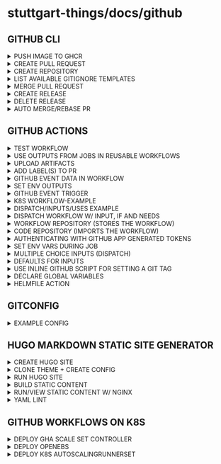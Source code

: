 # stuttgart-things/docs/github

## GITHUB CLI

<details><summary>PUSH IMAGE TO GHCR</summary>

```bash
sudo nerdctl login ghcr.io -u patrick-hermann-sva -p $GITHUB_TOKEN
sudo nerdctl build -t ghcr.io/stuttgart-things/sthings-slides:v2 .
sudo nerdctl push ghcr.io/stuttgart-things/sthings-slides:v2
```

</details>

<details><summary>CREATE PULL REQUEST</summary>

```bash
gh pr create -t "tekton-test1" -b "added git tasks to taskfile"
```

</details>

<details><summary>CREATE REPOSITORY</summary>

```bash
gh repo create stuttgart-things/stagetime-operator \
--public \
--add-readme \
--description "stagetime operator" \
--clone \
--license Apache-2.0 \
-g Go
```

</details>

<details><summary>LIST AVAILABLE GITIGNORE TEMPLATES</summary>

```bash
gh api /gitignore/templates -q ".[]"
```

</details>

<details><summary>MERGE PULL REQUEST</summary>

```bash
gh pr merge $(gh pr list | grep "^[^#;]" | awk '{print $1}') --auto --rebase --delete-branch
```

</details>

<details><summary>CREATE RELEASE</summary>

```bash
gh release create {{ .PROJECT }}-{{ .VERSION_NUMBER_PREFIX }}{{ .UPDATED_VERSION_NUMBER }} --notes "released chart artifcact for {{ .PROJECT }}" {{ .PACKAGE }}
```

</details>

<details><summary>DELETE RELEASE</summary>

```bash
gh release delete {{ .PROJECT }}-{{ .VERSION_NUMBER_PREFIX }}{{ .UPDATED_VERSION_NUMBER }} -y || true
```

</details>

<details><summary>AUTO MERGE/REBASE PR</summary>

```bash
# GET LATEST PR AND AUTO MERGE + DELETE BRANCH
gh pr merge $(gh pr list | grep "^[^#;]" | awk '{print $1}') --auto --rebase --delete-branch
```

</details>

## GITHUB ACTIONS

<details><summary>TEST WORKFLOW</summary>

```yaml
name: ACTIONS RUNNER K8S SMOKE TEST
on:
  workflow_dispatch:

jobs:
  Smoke:
    runs-on: k8s-docs
    container: nginx:1.25.2-alpine
    steps:
      - name: Checkout code
        uses: actions/checkout@v4
      - run: |
          echo "🎉 This job runs on kubernetes!"
          cat /etc/os-release
          ls -lta
```

</details>

<details><summary>USE OUTPUTS FROM JOBS IN REUSABLE WORKFLOWS</summary>

### REUSABLE WORFLOW (SHORTENED, WF WHICH WILL BE CALLED)

```yaml
---
name: Build ansible collection
on:
  workflow_call:
    inputs:
      runs-on:
        required: true
        type: string
    outputs:
      collection-version:
        description: version of ansible collection
        value: ${{ jobs.Ansible-Collection-Build.outputs.version }}
      artifact-name:
        description: name of uploaded ansible collection package
        value: ${{ jobs.Ansible-Collection-Build.outputs.artifact }}

jobs:
  Ansible-Collection-Build:
    outputs:
      version: ${{ steps.version.outputs.version }}
      artifact: ${{ steps.build.outputs.artifact }}
    runs-on: ${{ inputs.runs-on }}
    container:
      image: ${{ inputs.ansible-image }}
    environment: ${{ inputs.environment-name }}
    continue-on-error: ${{ inputs.continue-error }}
    steps:
      - name: Checkout code
        id: git
        uses: actions/checkout@v4.1.1
        with:
          path: source
          fetch-depth: "0"

      - id: version
        run: echo "version=$(yq -r '.version' source/${{ inputs.collection-file }})" >> "$GITHUB_OUTPUT"
        shell: bash
```

### WORFLOW (SHORTENED, WF WHICH CALLS THE REUSABLE WORKFLOW)

```yaml
---
name: Build Collection
on:
  workflow_dispatch:
    inputs:
      runs-on:
        type: string
        required: false
        default: ghr-deploy-configure-rke-cicd
      environment-name:
        type: string
        required: true
        default: k8s

jobs:
  Build-Collection:
    name: Build Ansible Collection
    uses: stuttgart-things/stuttgart-things/.github/workflows/ansible-collection.yaml@main
    with:
      runs-on: ${{ inputs.runs-on }}
      environment-name: ${{ inputs.environment-name }}
      continue-error: false

  Release-Collection:
    name: Release-Collection
    needs: Build-Collection
    permissions:
      contents: write
      pull-requests: write
    runs-on: ${{ inputs.runs-on }}
    environment: ${{ inputs.environment-name }}
    container:
      image: eu.gcr.io/stuttgart-things/machineshop:v1.7.2
    steps:
      - name: Download artifact
        id: download
        uses: actions/download-artifact@v4.1.4
        with:
          name: ${{ inputs.vm-name }}

      - name: Release module
        uses: ncipollo/release-action@v1.14.0
        with:
          name: ${{ needs.Build-Collection.outputs.artifact-name }}
          artifacts: ${{ needs.Build-Collection.outputs.artifact-name }}
          body: "ansible-collection"
          tag: ${{ needs.Build-Collection.outputs.collection-version }}
```

</details>

<details><summary>UPLOAD ARTIFACTS</summary>

```yaml
- name: Upload collection
  id: upload
  uses: actions/upload-artifact@v4.1.0
  with:
    name: ${{ env.COLLECTION_PACKAGE }}
    #path: ${{ github.workspace }}/*tar.gz*
    path: ${{ env.COLLECTION_PACKAGE_PATH }}
```

</details>

<details><summary>ADD LABEL(S) TO PR</summary>

```yaml
- name: Add please-review label on command in issue comment
  uses: actions/github-script@60a0d83039c74a4aee543508d2ffcb1c3799cdea
  with:
    script: |
      await github.rest.issues.addLabels({
        issue_number: context.issue.number,
        owner: context.repo.owner,
        repo: context.repo.repo,
        labels: ["please-review"]
      })
```

</details>

<details><summary>GITHUB EVENT DATA IN WORKFLOW</summary>

```yaml
#...
- name: Print Title of PR
  run: echo The Title of your PR is ${{ github.event.pull_request.title }}
- name: Print branch name
  run: echo The branch name from of your PR is ${{ github.event.pull_request.head.ref }}
# ..
```

</details>

<details><summary>SET ENV OUTPUTS</summary>

```yaml
# STEP1
# SET WORKING DIRS AS ENV-VARS
echo "COLLECTION_FILEPATH=source/${{ inputs.collection-file }}" >> $GITHUB_ENV
echo "COLLECTION_ROLES_DIR=$GITHUB_WORKSPACE/$(yq -r ".namespace" source/${{ inputs.collection-file }})/$(yq -r ".name" source/${{ inputs.collection-file }})/roles" >> $GITHUB_ENV
```

```yaml
# STEP2
# USE ENV VARS
count_plays=$(yq '.playbooks | keys' ${{ env.COLLECTION_FILEPATH }} | wc -l)
# ..
yq ".playbooks[$COUNTER].name" ${{ env.COLLECTION_FILEPATH }}
```

</details>

<details><summary>GITHUB EVENT TRIGGER</summary>

Workflow triggers are events that cause a workflow to run.

#### workflow_dispatch
- Manually trigger a workflow run
- Configure custom-defined input properties, default input values, and required inputs for the event directly in your workflow
- Access the input values in the inputs context

```yaml
on:
  workflow_dispatch:
    inputs:
      logLevel:
        description: 'Log level'
        required: true
        default: 'warning'
        type: choice
        options:
        - info
        - warning
        - debug
      tags:
        description: 'Test scenario tags'
        required: false
        type: boolean
      environment:
        description: 'Environment to run tests against'
        type: environment
        required: true
jobs:
  log-the-inputs:
    runs-on: ubuntu-latest
    steps:
      - run: |
          echo "Log level: $LEVEL"
          echo "Tags: $TAGS"
          echo "Environment: $ENVIRONMENT"
        env:
          LEVEL: ${{ inputs.logLevel }}
          TAGS: ${{ inputs.tags }}
          ENVIRONMENT: ${{ inputs.environment }}
```


#### workflow_call
- Workflow can be called by another workflow
- Inputs and secrets can be defined, which can be passed from the caller workflow and then used within the called workflow --> The event payload in the called workflow is the same event payload from the calling workflow

```yaml
on:
  workflow_call:
    inputs:
      config-path:
        required: true
        type: string
    secrets:
      envPAT:
        required: true
```

In the reusable workflow, reference the input or secret that you defined in the ```on``` key in the previous step

```yaml
jobs:
  reusable_workflow_job:
    runs-on: ubuntu-latest
    environment: production
    steps:
    - uses: actions/labeler@v4
      with:
        repo-token: ${{ secrets.envPAT }}
        configuration-path: ${{ inputs.config-path }}
```

</details>

<details><summary>K8S WORKFLOW-EXAMPLE</summary>

```yaml
---
name: Build & Verify Terraform Module
on:
  workflow_dispatch:
  push:
    branches:
      - "main"

jobs:
  Terraform-Validate:
    runs-on: arc-runner-scale-set-vault-base-setup
    container:
      image: hashicorp/terraform:1.6
    environment: k8s
    continue-on-error: false
    steps:
      - name: Checkout code
        uses: actions/checkout@v4.1.1
      - run: |
          terraform init
          terraform fmt
          terraform validate
```

</details>

<details><summary>DISPATCH/INPUTS/USES EXAMPLE</summary>

```yaml
---
name: Release Terraform
on:
  workflow_dispatch:
    inputs:
      release-tag:
        required: true
        type: string
      release-message:
        required: true
        type: string

jobs:
  release-terraform:
    if: github.event.ref == 'refs/heads/main'
    name: Valdiate
    uses: stuttgart-things/stuttgart-things/.github/workflows/release-terraform.yaml@main
    with:
      module-name: vsphere-vm
      tag-name: "${{ github.event.inputs.release-tag }}"
      release-message: "${{ github.event.inputs.release-message }}"
      environment-name: k8s
      runs-on: arc-runner-scale-set-vsphere-vm
      continue-error: false
```

</details>

<details><summary>DISPATCH WORKFLOW W/ INPUT, IF AND NEEDS</summary>

```
---
name: Release-Golang
on:
  workflow_dispatch:
    inputs:
      release-tag:
        required: false
        type: string
  push:
    tags:
      - '*'
jobs:
  Create-Git-Tag:
    name: Release Golang
    uses: stuttgart-things/stuttgart-things/.github/workflows/git-tag.yaml@main
    if: github.ref_type != 'tag' && github.event.inputs.release-tag != ''
    with:
      tag-name: ${{ github.event.inputs.release-tag }}
      environment-name: k8s
      runs-on: arc-runner-scale-set-kaeffken
      alpine-version: 3.19.0
      continue-error: false
    secrets: inherit

  Release-Golang-Binaries:
    name: Release Golang
    uses: stuttgart-things/stuttgart-things/.github/workflows/release-golang.yaml@main
    if: always()
    needs: Create-Git-Tag
    with:
      module-name: kaeffken
      environment-name: k8s
      runs-on: arc-runner-scale-set-kaeffken
      goreleaser-version: v1.23.0
      golang-version: "1.21.5"
    secrets: inherit
```

</details>

<details><summary>WORKFLOW REPOSITORY (STORES THE WORKFLOW)</summary>

```yaml
---
name: Build & Verify Terraform Module
on:
  workflow_call:
    inputs:
      runs-on:
        required: true
        type: string
      terraform-version:
        default: 1.6
        required: true
        type: string
      tflint-version:
        default: v0.50.0
        required: true
        type: string
      environment-name:
        default: k8s
        required: true
        type: string
      continue-error:
        default: false
        required: true
        type: boolean

jobs:
  Terraform-Validate:
    runs-on: ${{ inputs.runs-on }}
    container:
      image: hashicorp/terraform:${{ inputs.terraform-version }}
    environment: ${{ inputs.environment-name }}
    continue-on-error: ${{ inputs.continue-error }}
    steps:
      - name: Checkout code
        uses: actions/checkout@v4.1.1
      - run: |
          terraform init
          terraform fmt
          terraform validate

  Terraform-Lint:
    runs-on: arc-runner-scale-set-vault-base-setup
    container:
      image: ghcr.io/terraform-linters/tflint:${{ inputs.tflint-version }}
    environment: k8s
    continue-on-error: false
    steps:
      - name: Checkout code
        uses: actions/checkout@v4.1.1
      - run: |
          tflint --recursive
```

</details>

<details><summary>CODE REPOSITORY (IMPORTS THE WORKFLOW)</summary>

```yaml
name: Terraform
on:
  push:
    branches: ["main"]
  pull_request:
    branches: ["main"]
  workflow_dispatch:

jobs:
  validate-terraform:
    if: github.event.ref == 'refs/heads/main'
    name: Valdiate
    uses: stuttgart-things/stuttgart-things/.github/workflows/validate-terraform.yaml@main
    with:
      environment-name: k8s
      runs-on: arc-runner-scale-set-flux2-cluster-bootstrap
      terraform-version: 1.6
      tflint-version: v0.50.0
      continue-error: false
```

</details>

<details><summary>AUTHENTICATING WITH GITHUB APP GENERATED TOKENS</summary>

[CREATE GITHUB APP](https://github.com/peter-evans/create-pull-request/blob/main/docs/concepts-guidelines.md#authenticating-with-github-app-generated-tokens)

- Set GitHub App name.
- Set Homepage URL to anything you like, such as your GitHub profile page.
- Uncheck Active under Webhook. You do not need to enter a Webhook URL.
- Under Repository permissions: Contents select Access: Read & write.
- Under Repository permissions: Pull requests select Access: Read & write.
- Under Organization permissions: Members select Access: Read-only.
- Create a Private key from the App settings page and store it securely.

- Install the App on any repository where workflows will run requiring tokens.
- Set secrets on your repository containing the GitHub App ID, and the private key you created in step 2. e.g. APP_ID, APP_PRIVATE_KEY.
- The following example workflow shows how to use tibdex/github-app-token to generate a token for use with this action.

```yaml
steps:
  - uses: actions/checkout@v4
  - uses: tibdex/github-app-token@v1
    id: generate-token
    with:
      app_id: ${{ secrets.APP_ID }}
      private_key: ${{ secrets.APP_PRIVATE_KEY }}
  # Make changes to pull request here
  - name: Create Pull Request
    uses: peter-evans/create-pull-request@v6
    with:
      token: ${{ steps.generate-token.outputs.token }}
```

</details>

<details><summary>SET ENV VARS DURING JOB</summary>

```yaml
# SET ENV VAR
- name: Set labels for pull request
  id: set-build-label
  run: |
    if [[ "${{ inputs.build-engine }}" == "gh-workflows" ]]; then
       echo "LABEL=packer" >> $GITHUB_ENV
    fi
```

```yaml
# USE ENV VAR
- name: Create Pull Request for packer config
  id: pr
  uses: peter-evans/create-pull-request@v6.0.2
  with:
    branch: ${{ inputs.os-version }}-${{ inputs.lab }}-${{ inputs.cloud }}
    labels: |
      ${{ env.LABEL }}
```

</details>

<details><summary>MULTIPLE CHOICE INPUTS (DISPATCH)</summary>

```yaml
on:
  workflow_dispatch:
    inputs:
      name:
        type: choice
        description: Who to greet
        options:
          - maypayne
          - scorseese
          - deniro
jobs:
  greet:
    runs-on: ubuntu-latest
    steps:
      - name: Send greeting
        run: echo ${{ github.event.inputs.name }}"
```

</details>

<details><summary>DEFAULTS FOR INPUTS</summary>

```yaml
# FOR EXAMPLE WHEN USING WORFLOW DISPATCH AND GIT TRIGGERS TO SET A DEFAULT VALUE
- name: Set default value
  id: defaultname
  run: |
    USER_INPUT=${{ github.event.inputs.name }}
    echo "value=${USER_INPUT:-"Octocat"}" >> "$GITHUB_OUTPUT"

- name: Do something with it
  run: |
    name="${{ steps.defaultname.outputs.value }}"
    echo "Name: $name"
```

</details>

<details><summary>USE INLINE GITHUB SCRIPT FOR SETTING A GIT TAG</summary>

```yaml
name: Create-Git-Tag
on:
  workflow_dispatch:
    inputs:
      tag-name:
        required: true
        type: string

jobs:
  Create-Git-Tag:
    permissions:
      contents: write
    runs-on: arc-runner-scale-set-kaeffken
    container:
      image: alpine:3.19.0
    environment: k8s
    steps:
      - name: Create Tag
        uses: actions/github-script@v6
        with:
          script: |
            github.rest.git.createRef({
              owner: context.repo.owner,
              repo: context.repo.repo,
              ref: 'refs/tags/v${{ inputs.tag-name }}',
              sha: context.sha
            })
```

</details>

<details><summary>DECLARE GLOBAL VARIABLES</summary>

```yaml
#..
env:
  TEMPLATE_DIR: machineShop/templates
  DESTINATION_DIR: clusters
jobs:
  #..
  steps:
    #..
    - run: |
        machineShop render \
        --source local \
        --template ${TEMPLATE_DIR}/packer-${{ inputs.os-version }}-${{ inputs.cloud }}.yaml \
        --values "provisioning=${{ inputs.ansible-provisioning }}, date=$(date '+%Y-%m-%d-%H-%M-%S'), dateShort=$(date '+%Y-%m-%d'), env=${{ inputs.env }}" \
        --output file \
        --destination ${DESTINATION_DIR}/${{ inputs.env }}/${{ inputs.cloud }}/bootstrap/packer-${{ inputs.os-version }}-${{ inputs.ansible-provisioning }}.yaml
        #..
```

</details>

<details><summary>HELMFILE ACTION</summary>

```yaml
on:
  workflow_call:
    inputs:
      environment-name:
        required: true
        type: string
      branch-name:
        required: true
        type: string
jobs:
  build-helm:
    environment: ${{ inputs.environment-name }}
    steps:
      - name: CHECKOUT GIT
        uses: actions/checkout@v4
      - name: SETUP HELMFILE
        uses: mamezou-tech/setup-helmfile@v1.2.0
```

</details>

## GITCONFIG

<details><summary>EXAMPLE CONFIG</summary>

```bash
cat ~/.gitconfig
[url "https://${USERNAME}:${PASSWORD}@codehub.sva.de"]
        insteadOf = https://codehub.sva.de
[user]
        name = Patrick Hermann
        email = patrick.hermann@sva.de

[url "https://${USERNAME}:${PASSWORD}@github.com/stuttgart-things/"]
        insteadOf = https://github.com/stuttgart-things/

[user]
        name = Patrick Hermann
        email = patrick.hermann@sva.de
```

</details>

## HUGO MARKDOWN STATIC SITE GENERATOR

<details><summary>CREATE HUGO SITE</summary>

```bash
export SITE_NAME=BLOG
nerdctl run --user $(id -u):$(id -g) --rm -v $(pwd):/src klakegg/hugo:0.107.0-ext-alpine new site ${SITE_NAME} > --format yaml
```

</details>

<details><summary>CLONE THEME + CREATE CONFIG</summary>

```bash
export SITE_NAME=BLOG
cd ${SITE_NAME}

git clone https://github.com/alex-shpak/hugo-book ${SITE_NAME}/themes/hugo-book

cat <<EOF > ${SITE_NAME}/config.yaml
baseURL: http://example.org/
languageCode: en-us
title: My New Hugo Site
theme: hugo-book
EOF
```

</details>

<details><summary>RUN HUGO SITE</summary>

```bash
export SITE_NAME=BLOG

# EXAMPLE SITE
cp -R themes/hugo-book/exampleSite/content.en/* ./content

nerdctl run --user $(id -u):$(id -g) --rm -p 1315:1313 -v $(pwd)/blog:/src klakegg/hugo:0.107.0-ext-alpine server
```

</details>

<details><summary>BUILD STATIC CONTENT</summary>

```bash
nerdctl run --user $(id -u):$(id -g) --rm -p 1315:1313 -v $(pwd):/src klakegg/hugo:0.107.0-ext-alpine --verbose --destination public
```

</details>

<details><summary>RUN/VIEW STATIC CONTENT W/ NGINX</summary>

```bash
sudo nerdctl run -it --rm -p 8080:80 --name web -v public/:/usr/share/nginx/html nginx
```

</details>

<details><summary>YAML LINT</summary>

```bash
nerdctl run -it -v ./docs:/manifests cytopia/yamllint -- /manifests
```

</details>

<!-- https://www.thisdot.co/blog/creating-your-own-github-action-with-typescript -->

<!--
https://docs.github.com/en/actions/hosting-your-own-runners/managing-self-hosted-runners-with-actions-runner-controller/deploying-runner-scale-sets-with-actions-runner-controller#using-docker-in-docker-or-kubernetes-mode-for-containers -->

## GITHUB WORKFLOWS ON K8S

<details><summary>DEPLOY GHA SCALE SET CONTROLLER</summary>

```bash
helm upgrade --install arc \
--namespace arc-systems \
--create-namespace \
oci://ghcr.io/actions/actions-runner-controller-charts/gha-runner-scale-set-controller
```

</details>

<details><summary>DEPLOY OPENEBS</summary>

```bash
helm repo add openebs https://openebs.github.io/charts
helm install openebs openebs/openebs --version 3.9.0 -n openebs --create-namespace
```

</details>

<details><summary>DEPLOY K8S AUTOSCALINGRUNNERSET</summary>

```bash
cat <<EOF > ./k8s-arc-scale-values.yaml
containerMode:
  type: kubernetes
  kubernetesModeWorkVolumeClaim:
    accessModes: ["ReadWriteOnce"]
    storageClassName: openebs-hostpath
    resources:
      requests:
        storage: 1Gi

template:
  spec:
    containers:
    - name: runner
      image: ghcr.io/actions/actions-runner:latest
      command: ["/home/runner/run.sh"]
      env:
        - name: ACTIONS_RUNNER_REQUIRE_JOB_CONTAINER
          value: "false"
EOF

GITHUB_CONFIG_URL="https://github.com/stuttgart-things/docs"
GITHUB_PAT="<$GITHUB_PAT>"
helm upgrade --install k8s-docs \
--namespace arc-runners \
--create-namespace \
--set githubConfigUrl="${GITHUB_CONFIG_URL}" \
--set githubConfigSecret.github_token="${GITHUB_PAT}" \
--values ./k8s-arc-scale-values.yaml \
oci://ghcr.io/actions/actions-runner-controller-charts/gha-runner-scale-set --version 0.6.1
```

</details>
